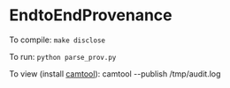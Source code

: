 # EndtoEndProvenance

To compile: ```make disclose```

To run: ```python parse_prov.py```

To view (install [camtool](https://github.com/CamFlow/camtool/)): camtool --publish /tmp/audit.log
